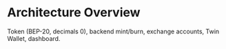 # Architecture Overview

Token (BEP-20, decimals 0), backend mint/burn, exchange accounts, Twin Wallet, dashboard.
